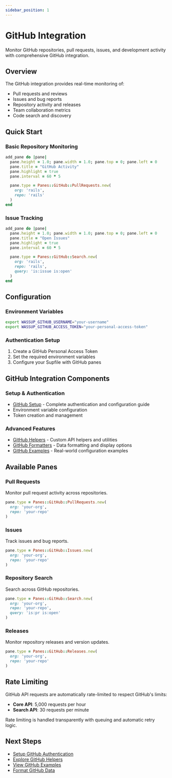 ```yaml
---
sidebar_position: 1
---
```


# GitHub Integration

Monitor GitHub repositories, pull requests, issues, and development activity with comprehensive GitHub integration.

## Overview

The GitHub integration provides real-time monitoring of:
- Pull requests and reviews
- Issues and bug reports
- Repository activity and releases
- Team collaboration metrics
- Code search and discovery

## Quick Start

### Basic Repository Monitoring

```ruby title="Supfile"
add_pane do |pane|
  pane.height = 1.0; pane.width = 1.0; pane.top = 0; pane.left = 0
  pane.title = "GitHub Activity"
  pane.highlight = true
  pane.interval = 60 * 5

  pane.type = Panes::GitHub::PullRequests.new(
    org: 'rails',
    repo: 'rails'
  )
end
```

### Issue Tracking

```ruby title="Supfile"
add_pane do |pane|
  pane.height = 1.0; pane.width = 1.0; pane.top = 0; pane.left = 0
  pane.title = "Open Issues"
  pane.highlight = true
  pane.interval = 60 * 5

  pane.type = Panes::GitHub::Search.new(
    org: 'rails',
    repo: 'rails',
    query: 'is:issue is:open'
  )
end
```

## Configuration

### Environment Variables

```bash
export WASSUP_GITHUB_USERNAME="your-username"
export WASSUP_GITHUB_ACCESS_TOKEN="your-personal-access-token"
```

### Authentication Setup

1. Create a GitHub Personal Access Token
2. Set the required environment variables
3. Configure your Supfile with GitHub panes

## GitHub Integration Components

### Setup & Authentication
- [GitHub Setup](./github/setup.md) - Complete authentication and configuration guide
- Environment variable configuration
- Token creation and management

### Advanced Features
- [GitHub Helpers](./github/helpers.md) - Custom API helpers and utilities
- [GitHub Formatters](./github/formatters.md) - Data formatting and display options
- [GitHub Examples](./github/examples.md) - Real-world configuration examples

## Available Panes

### Pull Requests
Monitor pull request activity across repositories.

```ruby title="Supfile"
pane.type = Panes::GitHub::PullRequests.new(
  org: 'your-org',
  repo: 'your-repo'
)
```

### Issues
Track issues and bug reports.

```ruby title="Supfile"
pane.type = Panes::GitHub::Issues.new(
  org: 'your-org',
  repo: 'your-repo'
)
```

### Repository Search
Search across GitHub repositories.

```ruby title="Supfile"
pane.type = Panes::GitHub::Search.new(
  org: 'your-org',
  repo: 'your-repo',
  query: 'is:pr is:open'
)
```

### Releases
Monitor repository releases and version updates.

```ruby title="Supfile"
pane.type = Panes::GitHub::Releases.new(
  org: 'your-org',
  repo: 'your-repo'
)
```

## Rate Limiting

GitHub API requests are automatically rate-limited to respect GitHub's limits:
- **Core API**: 5,000 requests per hour
- **Search API**: 30 requests per minute

Rate limiting is handled transparently with queuing and automatic retry logic.

## Next Steps

- [Setup GitHub Authentication](./github/setup.md)
- [Explore GitHub Helpers](./github/helpers.md)
- [View GitHub Examples](./github/examples.md)
- [Format GitHub Data](./github/formatters.md)